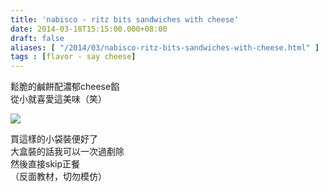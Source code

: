 ```yaml
---
title: 'nabisco - ritz bits sandwiches with cheese'
date: 2014-03-18T15:15:00.000+08:00
draft: false
aliases: [ "/2014/03/nabisco-ritz-bits-sandwiches-with-cheese.html" ]
tags : [flavor - say cheese]
---
```


鬆脆的鹹餅配濃郁cheese餡  
從小就喜愛這美味（笑）  

[![](https://3.bp.blogspot.com/-4bmkDQq47Ec/XDC28G187dI/AAAAAAAAEUE/POKbQLEK8gE4OMvOMzJ_626y5ZJaqI05gCLcBGAs/s640/100.jpg)](https://3.bp.blogspot.com/-4bmkDQq47Ec/XDC28G187dI/AAAAAAAAEUE/POKbQLEK8gE4OMvOMzJ_626y5ZJaqI05gCLcBGAs/s1600/100.jpg)

買這樣的小袋裝便好了  
大盒裝的話我可以一次過剷除  
然後直接skip正餐  
（反面教材，切勿模仿）